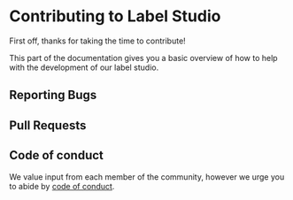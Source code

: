 # Contributing to Label Studio

First off, thanks for taking the time to contribute!

This part of the documentation gives you a basic overview of how to help with the development of our label studio.

## Reporting Bugs

## Pull Requests

## Code of conduct

We value input from each member of the community, however we urge you to abide by [code of conduct](https://github.com/HumanSignal/label-studio/blob/develop/CODE_OF_CONDUCT.md).
